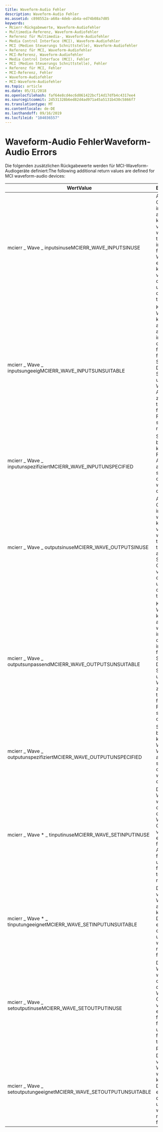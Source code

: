 ```yaml
---
title: Waveform-Audio Fehler
description: Waveform-Audio Fehler
ms.assetid: c898552a-a60a-4deb-ab4a-ed74b08a7d05
keywords:
- Mcierr-Rückgabewerte, Waveform-Audiofehler
- Multimedia-Referenz, Waveform-Audiofehler
- Referenz für Multimedia-, Waveform-Audiofehler
- Media Control Interface (MCI), Waveform-Audiofehler
- MCI (Medien Steuerungs Schnittstelle), Waveform-Audiofehler
- Referenz für MCI, Waveform-Audiofehler
- MCI-Referenz, Waveform-Audiofehler
- Media Control Interface (MCI), Fehler
- MCI (Medien Steuerungs Schnittstelle), Fehler
- Referenz für MCI, Fehler
- MCI-Referenz, Fehler
- Waveform-Audiofehler
- MCI-Waveform-Audiofehler
ms.topic: article
ms.date: 05/31/2018
ms.openlocfilehash: faf64e8cd4ec6d061422bcf14d17dfb4c4317ee4
ms.sourcegitcommit: 2d531328b6ed82d4ad971a45a5131b430c5866f7
ms.translationtype: MT
ms.contentlocale: de-DE
ms.lasthandoff: 09/16/2019
ms.locfileid: "104036557"
---
```

# <a name="waveform-audio-errors"></a><span data-ttu-id="8843a-116">Waveform-Audio Fehler</span><span class="sxs-lookup"><span data-stu-id="8843a-116">Waveform-Audio Errors</span></span>

<span data-ttu-id="8843a-117">Die folgenden zusätzlichen Rückgabewerte werden für MCI-Waveform-Audiogeräte definiert:</span><span class="sxs-lookup"><span data-stu-id="8843a-117">The following additional return values are defined for MCI waveform-audio devices:</span></span>



| <span data-ttu-id="8843a-118">Wert</span><span class="sxs-lookup"><span data-stu-id="8843a-118">Value</span></span>                             | <span data-ttu-id="8843a-119">Bedeutung</span><span class="sxs-lookup"><span data-stu-id="8843a-119">Meaning</span></span>                                                                                                                                                             |
|-----------------------------------|---------------------------------------------------------------------------------------------------------------------------------------------------------------------|
| <span data-ttu-id="8843a-120">mcierr \_ Wave \_ inputsinuse</span><span class="sxs-lookup"><span data-stu-id="8843a-120">MCIERR\_WAVE\_INPUTSINUSE</span></span>         | <span data-ttu-id="8843a-121">Alle Wellenform-Geräte, die Dateien im aktuellen Format aufzeichnen können, werden verwendet.</span><span class="sxs-lookup"><span data-stu-id="8843a-121">All waveform devices that can record files in the current format are in use.</span></span> <span data-ttu-id="8843a-122">Warten Sie, bis eines dieser Geräte kostenlos ist. versuchen Sie es dann erneut.</span><span class="sxs-lookup"><span data-stu-id="8843a-122">Wait until one of these devices is free; then, try again.</span></span>                              |
| <span data-ttu-id="8843a-123">mcierr \_ Wave \_ inputsungeeig</span><span class="sxs-lookup"><span data-stu-id="8843a-123">MCIERR\_WAVE\_INPUTSUNSUITABLE</span></span>    | <span data-ttu-id="8843a-124">Kein installiertes Wellenform-Gerät kann Dateien im aktuellen Format aufzeichnen.</span><span class="sxs-lookup"><span data-stu-id="8843a-124">No installed waveform device can record files in the current format.</span></span> <span data-ttu-id="8843a-125">Verwenden Sie die Option Drivers in der Systemsteuerung, um ein geeignetes Wellen Formular-Aufzeichnungsgerät zu installieren.</span><span class="sxs-lookup"><span data-stu-id="8843a-125">Use the Drivers option from the Control Panel to install a suitable waveform recording device.</span></span> |
| <span data-ttu-id="8843a-126">mcierr \_ Wave \_ inputunspezifiziert</span><span class="sxs-lookup"><span data-stu-id="8843a-126">MCIERR\_WAVE\_INPUTUNSPECIFIED</span></span>    | <span data-ttu-id="8843a-127">Sie können ein beliebiges kompatibles Wellen Formular-Aufzeichnungsgerät angeben.</span><span class="sxs-lookup"><span data-stu-id="8843a-127">You can specify any compatible waveform recording device.</span></span>                                                                                                           |
| <span data-ttu-id="8843a-128">mcierr \_ Wave \_ outputsinuse</span><span class="sxs-lookup"><span data-stu-id="8843a-128">MCIERR\_WAVE\_OUTPUTSINUSE</span></span>        | <span data-ttu-id="8843a-129">Alle Wellenform-Geräte, die Dateien im aktuellen Format wiedergeben können, werden verwendet.</span><span class="sxs-lookup"><span data-stu-id="8843a-129">All waveform devices that can play files in the current format are in use.</span></span> <span data-ttu-id="8843a-130">Warten Sie, bis eines dieser Geräte kostenlos ist. versuchen Sie es dann erneut.</span><span class="sxs-lookup"><span data-stu-id="8843a-130">Wait until one of these devices is free; then, try again.</span></span>                                |
| <span data-ttu-id="8843a-131">mcierr \_ Wave \_ outputsunpassend</span><span class="sxs-lookup"><span data-stu-id="8843a-131">MCIERR\_WAVE\_OUTPUTSUNSUITABLE</span></span>   | <span data-ttu-id="8843a-132">Kein installiertes Wellenform-Gerät kann Dateien im aktuellen Format wiedergeben.</span><span class="sxs-lookup"><span data-stu-id="8843a-132">No installed waveform device can play files in the current format.</span></span> <span data-ttu-id="8843a-133">Verwenden Sie die Option Drivers in der Systemsteuerung, um ein geeignetes Wellenform-Gerät zu installieren.</span><span class="sxs-lookup"><span data-stu-id="8843a-133">Use the Drivers option from the Control Panel to install a suitable waveform device.</span></span>             |
| <span data-ttu-id="8843a-134">mcierr \_ Wave \_ outputunspezifiziert</span><span class="sxs-lookup"><span data-stu-id="8843a-134">MCIERR\_WAVE\_OUTPUTUNSPECIFIED</span></span>   | <span data-ttu-id="8843a-135">Sie können ein beliebiges kompatibles Wellenform Wiedergabe Gerät angeben.</span><span class="sxs-lookup"><span data-stu-id="8843a-135">You can specify any compatible waveform playback device.</span></span>                                                                                                            |
| <span data-ttu-id="8843a-136">mcierr \_ Wave \* \_ tinputinuse</span><span class="sxs-lookup"><span data-stu-id="8843a-136">MCIERR\_WAVE\_SETINPUTINUSE</span></span>       | <span data-ttu-id="8843a-137">Das aktuelle Wellenform-Gerät wird verwendet.</span><span class="sxs-lookup"><span data-stu-id="8843a-137">The current waveform device is in use.</span></span> <span data-ttu-id="8843a-138">Warten Sie, bis das Gerät kostenlos ist. versuchen Sie dann erneut, das Gerät für die Aufzeichnung festzulegen.</span><span class="sxs-lookup"><span data-stu-id="8843a-138">Wait until the device is free; then, try again to set the device for recording.</span></span>                                              |
| <span data-ttu-id="8843a-139">mcierr \_ Wave \* \_ tinputungeeignet</span><span class="sxs-lookup"><span data-stu-id="8843a-139">MCIERR\_WAVE\_SETINPUTUNSUITABLE</span></span>  | <span data-ttu-id="8843a-140">Das Gerät, das Sie verwenden, um eine Wellenform aufzuzeichnen, kann das Datenformat nicht erkennen.</span><span class="sxs-lookup"><span data-stu-id="8843a-140">The device you are using to record a waveform cannot recognize the data format.</span></span>                                                                                     |
| <span data-ttu-id="8843a-141">mcierr \_ Wave \_ setoutputinuse</span><span class="sxs-lookup"><span data-stu-id="8843a-141">MCIERR\_WAVE\_SETOUTPUTINUSE</span></span>      | <span data-ttu-id="8843a-142">Das aktuelle Wellenform-Gerät wird verwendet.</span><span class="sxs-lookup"><span data-stu-id="8843a-142">The current waveform device is in use.</span></span> <span data-ttu-id="8843a-143">Warten Sie, bis das Gerät kostenlos ist. versuchen Sie dann erneut, das Gerät für die Wiedergabe festzulegen.</span><span class="sxs-lookup"><span data-stu-id="8843a-143">Wait until the device is free; then, try again to set the device for playback.</span></span>                                               |
| <span data-ttu-id="8843a-144">mcierr \_ Wave \_ setoutputungeeignet</span><span class="sxs-lookup"><span data-stu-id="8843a-144">MCIERR\_WAVE\_SETOUTPUTUNSUITABLE</span></span> | <span data-ttu-id="8843a-145">Das Gerät, das Sie verwenden, um eine Wellenform wiederzugeben, kann das Datenformat nicht erkennen.</span><span class="sxs-lookup"><span data-stu-id="8843a-145">The device you are using to playback a waveform cannot recognize the data format.</span></span>                                                                                   |



 

 

 




